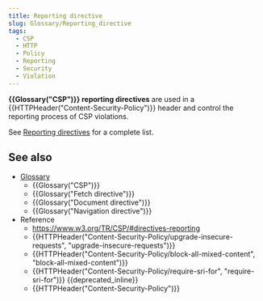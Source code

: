 ```yaml
---
title: Reporting directive
slug: Glossary/Reporting_directive
tags:
  - CSP
  - HTTP
  - Policy
  - Reporting
  - Security
  - Violation
---
```

<p><strong>{{Glossary("CSP")}} reporting directives</strong> are used in a {{HTTPHeader("Content-Security-Policy")}} header and control the reporting process of CSP violations.</p>

<p>See <a href="/en-US/docs/Web/HTTP/Headers/Content-Security-Policy#reporting_directives">Reporting directives</a> for a complete list.</p>

<h2 id="see_also">See also</h2>

<ul>
 <li><a href="/en-US/docs/Glossary">Glossary</a>
  <ul>
   <li>{{Glossary("CSP")}}</li>
   <li>{{Glossary("Fetch directive")}}</li>
   <li>{{Glossary("Document directive")}}</li>
   <li>{{Glossary("Navigation directive")}}</li>
  </ul>
 </li>
 <li>Reference
  <ul>
   <li><a href="https://www.w3.org/TR/CSP/#directives-reporting">https://www.w3.org/TR/CSP/#directives-reporting</a></li>
   <li>{{HTTPHeader("Content-Security-Policy/upgrade-insecure-requests", "upgrade-insecure-requests")}}</li>
   <li>{{HTTPHeader("Content-Security-Policy/block-all-mixed-content", "block-all-mixed-content")}}</li>
   <li>{{HTTPHeader("Content-Security-Policy/require-sri-for", "require-sri-for")}} {{deprecated_inline}}</li>
   <li>{{HTTPHeader("Content-Security-Policy")}}</li>
  </ul>
 </li>
</ul>
